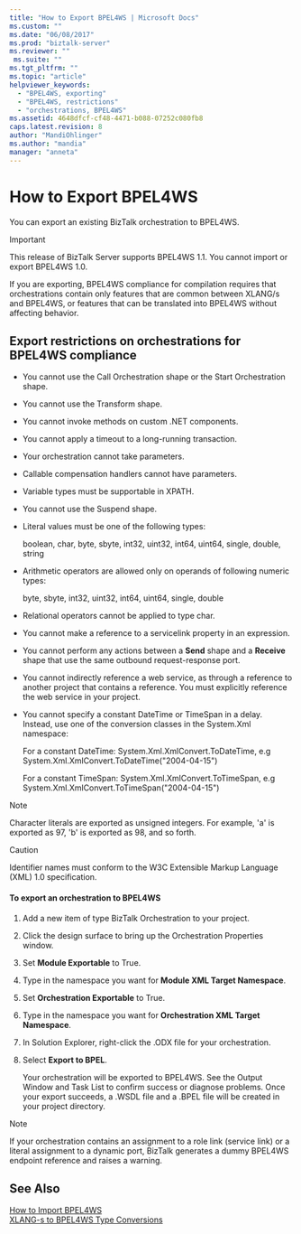 ```yaml
---
title: "How to Export BPEL4WS | Microsoft Docs"
ms.custom: ""
ms.date: "06/08/2017"
ms.prod: "biztalk-server"
ms.reviewer: ""
 ms.suite: ""
ms.tgt_pltfrm: ""
ms.topic: "article"
helpviewer_keywords: 
  - "BPEL4WS, exporting"
  - "BPEL4WS, restrictions"
  - "orchestrations, BPEL4WS"
ms.assetid: 4648dfcf-cf48-4471-b088-07252c080fb8
caps.latest.revision: 8
author: "MandiOhlinger"
ms.author: "mandia"
manager: "anneta"
---
```

# How to Export BPEL4WS
You can export an existing BizTalk orchestration to BPEL4WS.  
  
> [!IMPORTANT]
>  This release of BizTalk Server supports BPEL4WS 1.1. You cannot import or export BPEL4WS 1.0.  
  
 If you are exporting, BPEL4WS compliance for compilation requires that orchestrations contain only features that are common between XLANG/s and BPEL4WS, or features that can be translated into BPEL4WS without affecting behavior.  
  
## Export restrictions on orchestrations for BPEL4WS compliance  
  
-   You cannot use the Call Orchestration shape or the Start Orchestration shape.  
  
-   You cannot use the Transform shape.  
  
-   You cannot invoke methods on custom .NET components.  
  
-   You cannot apply a timeout to a long-running transaction.  
  
-   Your orchestration cannot take parameters.  
  
-   Callable compensation handlers cannot have parameters.  
  
-   Variable types must be supportable in XPATH.  
  
-   You cannot use the Suspend shape.  
  
-   Literal values must be one of the following types:  
  
     boolean, char, byte, sbyte, int32, uint32, int64, uint64, single, double, string  
  
-   Arithmetic operators are allowed only on operands of following numeric types:  
  
     byte, sbyte, int32, uint32, int64, uint64, single, double  
  
-   Relational operators cannot be applied to type char.  
  
-   You cannot make a reference to a servicelink property in an expression.  
  
-   You cannot perform any actions between a **Send** shape and a **Receive** shape that use the same outbound request-response port.  
  
-   You cannot indirectly reference a web service, as through a reference to another project that contains a reference. You must explicitly reference the web service in your project.  
  
-   You cannot specify a constant DateTime or TimeSpan in a delay. Instead, use one of the conversion classes in the System.Xml namespace:  
  
     For a constant DateTime: System.Xml.XmlConvert.ToDateTime, e.g System.Xml.XmlConvert.ToDateTime("2004-04-15")  
  
     For a constant TimeSpan: System.Xml.XmlConvert.ToTimeSpan, e.g System.Xml.XmlConvert.ToTimeSpan("2004-04-15")  
  
> [!NOTE]
>  Character literals are exported as unsigned integers. For example, 'a' is exported as 97, 'b' is exported as 98, and so forth.  
  
> [!CAUTION]
>  Identifier names must conform to the W3C Extensible Markup Language (XML) 1.0 specification.  
  
#### To export an orchestration to BPEL4WS  
  
1.  Add a new item of type BizTalk Orchestration to your project.  
  
2.  Click the design surface to bring up the Orchestration Properties window.  
  
3.  Set **Module Exportable** to True.  
  
4.  Type in the namespace you want for **Module XML Target Namespace**.  
  
5.  Set **Orchestration Exportable** to True.  
  
6.  Type in the namespace you want for **Orchestration XML Target Namespace**.  
  
7.  In Solution Explorer, right-click the .ODX file for your orchestration.  
  
8.  Select **Export to BPEL**.  
  
     Your orchestration will be exported to BPEL4WS. See the Output Window and Task List to confirm success or diagnose problems. Once your export succeeds, a .WSDL file and a .BPEL file will be created in your project directory.  
  
> [!NOTE]
>  If your orchestration contains an assignment to a role link (service link) or a literal assignment to a dynamic port, BizTalk generates a dummy BPEL4WS endpoint reference and raises a warning.  
  
## See Also  
 [How to Import BPEL4WS](../core/how-to-import-bpel4ws.md)   
 [XLANG-s to BPEL4WS Type Conversions](../core/xlang-s-to-bpel4ws-type-conversions.md)